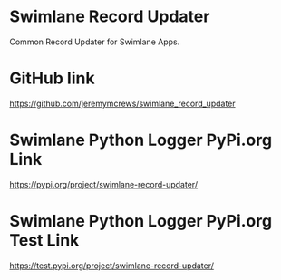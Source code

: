 # Swimlane Record Updater

Common Record Updater for Swimlane Apps.

# GitHub link
https://github.com/jeremymcrews/swimlane_record_updater

# Swimlane Python Logger PyPi.org Link
https://pypi.org/project/swimlane-record-updater/

# Swimlane Python Logger PyPi.org Test Link
https://test.pypi.org/project/swimlane-record-updater/
